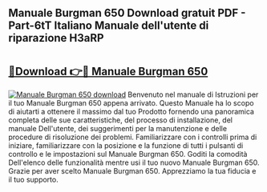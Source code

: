 ## Manuale Burgman 650 Download gratuit PDF - Part-6tT Italiano Manuale dell'utente di riparazione H3aRP

# <h2><a href="http://dfeh27l.blite.top/?on=Manuale+Burgman+650">🔗Download 👉🔴 Manuale Burgman 650</a></h2>

[![Manuale Burgman 650 download](https://i.imgur.com/lujVjoI.png)](http://dfeh27l.blite.top/?on=Manuale+Burgman+650)
Benvenuto nel manuale di Istruzioni per il tuo Manuale Burgman 650 appena arrivato. Questo Manuale ha lo scopo di aiutarti a ottenere il massimo dal tuo Prodotto fornendo una panoramica completa delle sue caratteristiche, del processo di installazione, del manuale Dell'utente, dei suggerimenti per la manutenzione e delle procedure di risoluzione dei problemi. Familiarizzare con i controlli prima di iniziare, familiarizzare con la posizione e la funzione di tutti i pulsanti di controllo e le impostazioni sul Manuale Burgman 650. Goditi la comodità Dell'elenco delle funzionalità mentre usi il tuo nuovo Manuale Burgman 650. Grazie per aver scelto Manuale Burgman 650. Apprezziamo la tua fiducia e il tuo supporto.
